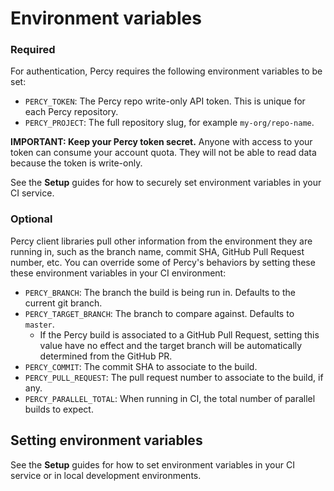 # Environment variables

### Required

For authentication, Percy requires the following environment variables to be set:

* `PERCY_TOKEN`: The Percy repo write-only API token. This is unique for each Percy repository.
* `PERCY_PROJECT`: The full repository slug, for example `my-org/repo-name`.

<div class="Alert Alert--warning">

**IMPORTANT: Keep your Percy token secret.** Anyone with access to your token can consume your account quota. They will not be able to read data because the token is write-only.

See the **Setup** guides for how to securely set environment variables in your CI service.

</div>

### Optional

Percy client libraries pull other information from the environment they are running in, such as the branch name, commit SHA, GitHub Pull Request number, etc. You can override some of Percy's behaviors by setting these these environment variables in your CI environment:

* `PERCY_BRANCH`: The branch the build is being run in. Defaults to the current git branch.
* `PERCY_TARGET_BRANCH`: The branch to compare against. Defaults to `master`.
  *  If the Percy build is associated to a GitHub Pull Request, setting this value have no effect and the target branch will be automatically determined from the GitHub PR.
* `PERCY_COMMIT`: The commit SHA to associate to the build.
* `PERCY_PULL_REQUEST`: The pull request number to associate to the build, if any.
* `PERCY_PARALLEL_TOTAL`: When running in CI, the total number of parallel builds to expect.

## Setting environment variables

See the **Setup** guides for how to set environment variables in your CI service or in local development environments.
